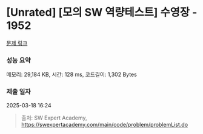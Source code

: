 # [Unrated] [모의 SW 역량테스트] 수영장 - 1952 

[문제 링크](https://swexpertacademy.com/main/code/problem/problemDetail.do?contestProbId=AV5PpFQaAQMDFAUq) 

### 성능 요약

메모리: 29,184 KB, 시간: 128 ms, 코드길이: 1,302 Bytes

### 제출 일자

2025-03-18 16:24



> 출처: SW Expert Academy, https://swexpertacademy.com/main/code/problem/problemList.do